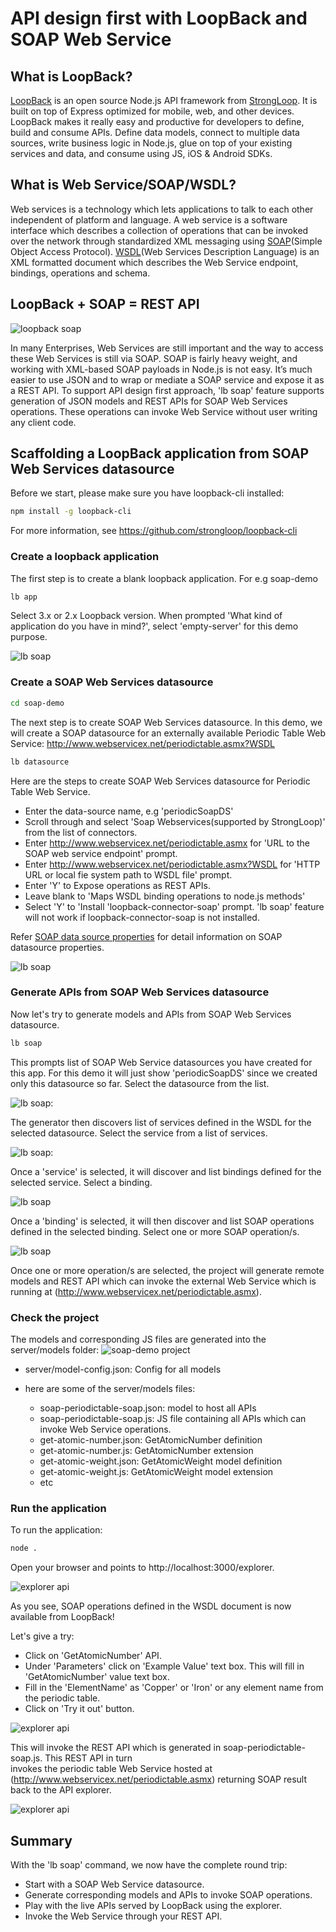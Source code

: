 # API design first with LoopBack and SOAP Web Service

## What is LoopBack?

[LoopBack](http://loopback.io) is an open source Node.js API framework from [StrongLoop](http://www.strongloop.com). 
It is built on top of Express optimized for mobile, web, and other devices.  LoopBack makes 
it really easy and productive for developers to define, build and consume APIs. Define data 
models, connect to multiple data sources, write business logic in Node.js, glue on top of your
existing services and data, and consume using JS, iOS & Android SDKs.

## What is Web Service/SOAP/WSDL?

Web services is a technology which lets applications to talk to each other independent 
of platform and language. A web service is a software interface which describes a collection 
of operations that can be invoked over the network through standardized XML messaging using 
[SOAP](https://www.w3.org/TR/soap/)(Simple Object Access Protocol). [WSDL](https://www.w3.org/TR/wsdl20/)(Web Services Description Language) is an 
XML formatted document which describes the Web Service endpoint, bindings, operations 
and schema.

## LoopBack + SOAP = REST API

![loopback soap](images/loopback-soap-integration.png) 

In many Enterprises, Web Services are still important and the way to access these
Web Services is still via SOAP. SOAP is fairly heavy weight, and working with XML-based SOAP 
payloads in Node.js is not easy.  It’s much easier to use JSON and to wrap or mediate a SOAP 
service and expose it as a REST API. To support API design first approach, 'lb soap' feature
supports generation of JSON models and REST APIs for SOAP Web Services operations. These operations 
can invoke Web Service without user writing any client code.

## Scaffolding a LoopBack application from SOAP Web Services datasource

Before we start, please make sure you have loopback-cli installed:

```sh
npm install -g loopback-cli
```
For more information, see https://github.com/strongloop/loopback-cli

### Create a loopback application

The first step is to create a blank loopback application. For e.g soap-demo

```sh
lb app
```
Select 3.x or 2.x Loopback version. When prompted 'What kind of application do you have in mind?', 
select 'empty-server' for this demo purpose.

![lb soap](images/loopback-app.png)

### Create a SOAP Web Services datasource

```sh
cd soap-demo
```

The next step is to create SOAP Web Services datasource. In this demo, we will create a SOAP datasource
for an externally available Periodic Table Web Service: http://www.webservicex.net/periodictable.asmx?WSDL                                                                                                          

```sh
lb datasource
```
Here are the steps to create SOAP Web Services datasource for Periodic Table Web Service.

- Enter the data-source name, e.g 'periodicSoapDS'
- Scroll through and select 'Soap Webservices(supported by StrongLoop)' from the list of connectors.
- Enter http://www.webservicex.net/periodictable.asmx for 'URL to the SOAP web service endpoint' prompt.
- Enter http://www.webservicex.net/periodictable.asmx?WSDL for 'HTTP URL or local fie system path to WSDL file' prompt.
- Enter 'Y' to Expose operations as REST APIs.
- Leave blank to 'Maps WSDL binding operations to node.js methods'
- Select 'Y' to 'Install 'loopback-connector-soap' prompt. 'lb soap' feature will not work if loopback-connector-soap
  is not installed.

Refer [SOAP data source properties](http://loopback.io/doc/en/lb3/SOAP-connector.html) for detail information on SOAP datasource properties.

![lb soap](images/loopback-datasource.png)

### Generate APIs from SOAP Web Services datasource

Now let's try to generate models and APIs from SOAP Web Services datasource.

```sh
lb soap
```
This prompts list of SOAP Web Service datasources you have created for this app. For this demo it will just
show 'periodicSoapDS' since we created only this datasource so far. Select the datasource from the list.

![lb soap:](images/loopback-datasource-select.png)

The generator then discovers list of services defined in the WSDL for the selected datasource. 
Select the service from a list of services.

![lb soap:](images/loopback-soap-service.png)

Once a 'service' is selected, it will discover and list bindings defined for the selected service. 
Select a binding.

![lb soap](images/loopback-soap-binding.png)

Once a 'binding' is selected, it will then discover and list SOAP operations defined in the selected binding.
Select one or more SOAP operation/s.

![lb soap](images/loopback-soap-operations.png)

Once one or more operation/s are selected, the project will generate remote models and REST API which can 
invoke the external Web Service which is running at (http://www.webservicex.net/periodictable.asmx).

### Check the project

The models and corresponding JS files are generated into the server/models folder:
![soap-demo project](images/soap-demo-project.png)

- server/model-config.json: Config for all models

- here are some of the server/models files: 

  - soap-periodictable-soap.json: model to host all APIs
  - soap-periodictable-soap.js: JS file containing all APIs which can invoke Web Service operations.
  - get-atomic-number.json: GetAtomicNumber definition
  - get-atomic-number.js: GetAtomicNumber extension
  - get-atomic-weight.json: GetAtomicWeight model definition
  - get-atomic-weight.js: GetAtomicWeight model extension
  - etc

### Run the application

To run the application:
```sh
node .
```

Open your browser and points to http://localhost:3000/explorer.

![explorer api](images/api-explorer.png)

As you see, SOAP operations defined in the WSDL document is now available from LoopBack!

Let's give a try:

- Click on 'GetAtomicNumber' API.
- Under 'Parameters' click on 'Example Value' text box. This will fill in 'GetAtomicNumber' value text box. 
- Fill in the 'ElementName' as 'Copper' or 'Iron' or any element name from the periodic table. 
- Click on 'Try it out' button. 

![explorer api](images/invoke-api-webservice.png)

This will invoke the REST API which is generated in soap-periodictable-soap.js. This REST API in turn  
invokes the periodic table Web Service hosted at (http://www.webservicex.net/periodictable.asmx) returning SOAP result 
back to the API explorer. 

![explorer api](images/api-webservice-result.png)

## Summary

With the 'lb soap' command, we now have the complete round trip: 
- Start with a SOAP Web Service datasource.
- Generate corresponding models and APIs to invoke SOAP operations.
- Play with the live APIs served by LoopBack using the explorer.
- Invoke the Web Service through your REST API.
